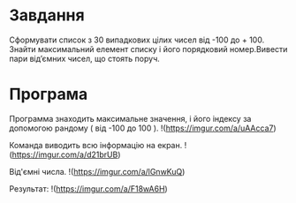 # Завдання
Сформувати список з 30 випадкових цілих чисел від -100 до + 100.
Знайти максимальний елемент списку і його порядковий номер.Вивести
пари від’ємних чисел, що стоять поруч.

# Програма
Программа знаходить максимальне значення, і його індексу за допомогою рандому ( від -100 до 100 ).
!(https://imgur.com/a/uAAcca7)

Команда виводить всю інформацію на екран.
!(https://imgur.com/a/d21brUB)

Від'ємні числа.
!(https://imgur.com/a/lGnwKuQ)

Результат:
!(https://imgur.com/a/F18wA6H)

